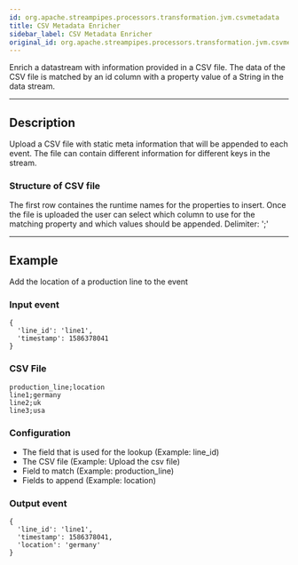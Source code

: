 ```yaml
---
id: org.apache.streampipes.processors.transformation.jvm.csvmetadata
title: CSV Metadata Enricher
sidebar_label: CSV Metadata Enricher
original_id: org.apache.streampipes.processors.transformation.jvm.csvmetadata
---
```


<!--
  ~ Licensed to the Apache Software Foundation (ASF) under one or more
  ~ contributor license agreements.  See the NOTICE file distributed with
  ~ this work for additional information regarding copyright ownership.
  ~ The ASF licenses this file to You under the Apache License, Version 2.0
  ~ (the "License"); you may not use this file except in compliance with
  ~ the License.  You may obtain a copy of the License at
  ~
  ~    http://www.apache.org/licenses/LICENSE-2.0
  ~
  ~ Unless required by applicable law or agreed to in writing, software
  ~ distributed under the License is distributed on an "AS IS" BASIS,
  ~ WITHOUT WARRANTIES OR CONDITIONS OF ANY KIND, either express or implied.
  ~ See the License for the specific language governing permissions and
  ~ limitations under the License.
  ~
  -->


Enrich a datastream with information provided in a CSV file.
The data of the CSV file is matched by an id column with a property value of a String in the data stream.

***

## Description
Upload a CSV file with static meta information that will be appended to each event.
The file can contain different information for different keys in the stream.


### Structure of CSV file
The first row containes the runtime names for the properties to insert.
Once the file is uploaded the user can select which column to use for the matching property and which values should be appended.
Delimiter: ';'


***

## Example
Add the location of a production line to the event

### Input  event
```
{
  'line_id': 'line1', 
  'timestamp': 1586378041
}
```

### CSV File
```
production_line;location
line1;germany
line2;uk
line3;usa
```

### Configuration
* The field that is used for the lookup (Example: line_id)
* The CSV file (Example: Upload the csv file)
* Field to match (Example: production_line)
* Fields to append (Example: location)

### Output event 
```
{
  'line_id': 'line1', 
  'timestamp': 1586378041, 
  'location': 'germany'
}
```
